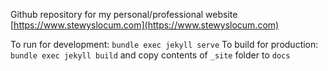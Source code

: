 Github repository for my personal/professional website [https://www.stewyslocum.com](https://www.stewyslocum.com)

To run for development: `bundle exec jekyll serve`
To build for production: `bundle exec jekyll build` and copy contents of `_site` folder to `docs`